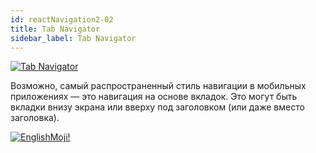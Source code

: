 ```yaml
---
id: reactNavigation2-02
title: Tab Navigator
sidebar_label: Tab Navigator
---
```


[![Tab Navigator](/img/rn2/02.gif)](https://youtu.be/P_jV8qCjRlg)

Возможно, самый распространенный стиль навигации в мобильных приложениях — это навигация на основе вкладок. Это могут быть вкладки внизу экрана или вверху под заголовком (или даже вместо заголовка).

[![EnglishMoji!](/img/logo/englishmoji.png)](https://apps.apple.com/kz/app/englishmoji/id6450254885)
